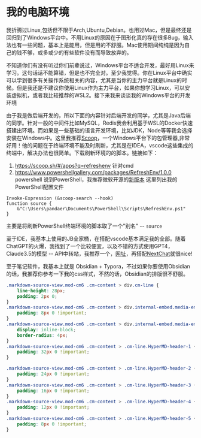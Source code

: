 # 我的电脑环境
我折腾过Linux,包括但不限于Arch,Ubuntu,Debian。也用过Mac，但是最终还是回归到了Windows平台中。不用Linux的原因在于图形化真的存在很多Bug，输入法也有一些问题，基本上是能用，但是用的不舒服。Mac使用期间纯纯是因为自己的钱不够，或多或少的有些软件没有而导致放弃的。

不知道你们有没有听过你们前辈说过，Windows平台不适合开发，最好用Linux来学习。这句话话不能算错，但是也不完全对。至少我觉得。你在Linux平台中确实可以学到很多有关操作系统相关的内容，尤其是当你的主力平台就是Linux的时候。但是我还是不建议你使用Linux作为主力平台，如果你想学习Linux，可以安装虚拟机，或者我比较推荐的WSL2。接下来我来谈谈我的Windows平台的开发环境

由于我是做后端开发的，所以下面的内容针对后端开发的同学，尤其是Java后端的同学。针对一般的中间件比如MySQL，Redis我会利用基于WSL的Docker快速搭建出环境。而如果是一些基础的语言开发环境，比如JDK，Node等等我会选择安装在Windows中。这里我推荐[Scoop](https://scoop.sh/)，一个Windows平台下的包管理器,非常好用！他的问题在于终端环境不能及时刷新，尤其是在IDEA，vscode这些集成的终端中，解决办法也很简单。下载刷新环境的的脚本。链接如下：
1. https://scoop.sh/#/apps?q=refreshenv  针对cmd
2. https://www.powershellgallery.com/packages/RefreshEnv/1.0.0 powershell
说到PowerShell，我推荐微软开源的[新版本](https://github.com/PowerShell/PowerShell) 
这里列出我的PowerShell配置文件
```shell
Invoke-Expression (&scoop-search --hook)
function source {
    &"C:\Users\pandaer\Documents\PowerShell\Scripts\RefreshEnv.ps1"
}
```
主要是将刷新PowerShell终端环境的脚本取了一个"别名" -- `source`

至于IDE，我基本上使用的JB全家桶，在搭配vscode基本满足我的全部。随着ChatGPT的火爆，我找到了一个比较便宜，以及不错的方式使用GPT4，Claude3.5的模型 -- API中转站，我推荐一个，[网址](https://api.holdai.top/)，再搭配[NextChat](https://nextchat.dev/)就很nice! 

至于笔记软件，我基本上就是 Obsidian + Typora，不过如果你要使用Obsidian的话，我推荐你参考一下我的css样式，不然的话，Obsidian的排版很不舒服。
```css
.markdown-source-view.mod-cm6 .cm-content > div.cm-line {
    line-height: 28px;
    padding: 2px 0;
}
.markdown-source-view.mod-cm6 .cm-content > div.internal-embed.media-embed.image-embed {
    padding: 8px 0 !important;
}
.markdown-source-view.mod-cm6 .cm-content > div.internal-embed.media-embed.image-embed > img {
    display: inline-block;
    border-radius: 4px;
}
.markdown-source-view.mod-cm6 .cm-content > .cm-line.HyperMD-header-1 {
    padding: 32px 0 !important;
}

.markdown-source-view.mod-cm6 .cm-content > .cm-line.HyperMD-header-2 {
    padding: 24px 0 !important;
}
.markdown-source-view.mod-cm6 .cm-content > .cm-line.HyperMD-header-3 {
    padding: 16px 0 !important;
}
.markdown-source-view.mod-cm6 .cm-content > .cm-line.HyperMD-header-4 {
    padding: 12px 0 !important;
}
.markdown-source-view.mod-cm6 .cm-content > .cm-line.HyperMD-header-5 {
    padding: 8px 0 !important;
}

```


